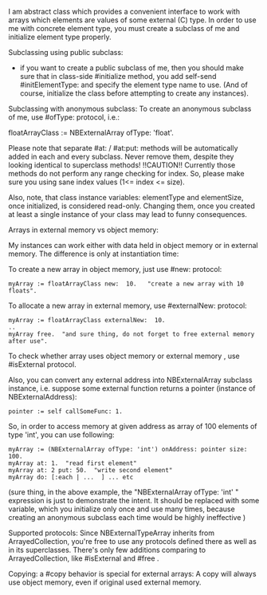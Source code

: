 I am abstract class which provides a convenient interface to work with arrays which elements are values of some external (C) type.In order to use me with concrete element type, you must create a subclass of me and initialize element type properly.Subclassing using public subclass: - if you want to create a public subclass of me, then you should make sure that in class-side #initialize method,you add self-send #initElementType:  and specify the element type name to use. (And of course, initialize the class before attempting to create any instances).Subclassing with anonymous subclass:To create an anonymous subclass of me,  use #ofType: protocol, i.e.:floatArrayClass := NBExternalArray ofType: 'float'.Please note that separate #at: / #at:put: methods will be automatically added in each and every subclass. Never remove them, despite they looking identical to superclass methods!!!CAUTION!! Currently those methods do not perform any range checking for index. So, please make sure you using sane index values (1<= index <= size). Also, note, that class instance variables: elementType and elementSize, once initialized, is considered read-only. Changing them, once you created at least a single instance of your class may lead to funny consequences.Arrays in external memory vs object memory:My instances can work either with data held in object memory or in external memory. The difference is only at instantiation time: To create a new array in object memory, just use #new: protocol: 	myArray := floatArrayClass new:  10.   "create a new array with 10 floats".To allocate a new array in external memory, use #externalNew: protocol:   	myArray := floatArrayClass externalNew:  10.  	..	myArray free.  "and sure thing, do not forget to free external memory after use".To check whether array uses object memory or external memory , use #isExternal protocol.Also, you can convert any external address into NBExternalArray subclass instance, i.e. suppose some external function returns a pointer (instance of NBExternalAddress):	pointer := self callSomeFunc: 1. 	So, in order to access memory at given address as array of 100 elements of type 'int', you can use following: 	myArray := (NBExternalArray ofType: 'int') onAddress: pointer size: 100.	myArray at: 1.  "read first element"	myArray at: 2 put: 50.  "write second element" 	myArray do: [:each | ...  ] ... etc			 (sure thing, in the above example, the "NBExternalArray ofType: 'int' " expression is just to demonstrate the intent. It should be replaced with some variable, which you initialize only once and use many times, because creating an anonymous subclass each time would be highly ineffective )Supported protocols:   	Since NBExternalTypeArray inherits from ArrayedCollection, you're free to use any protocols defined there as well as in its superclasses.	There's only few additions comparing to ArrayedCollection, like #isExternal and #free .Copying:	a #copy behavior is special for external arrays: A copy will always use object memory, even if original used external memory.